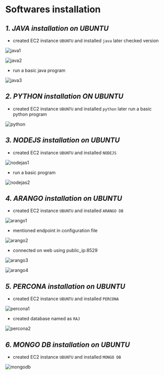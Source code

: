 # Softwares installation

## ***1. JAVA installation on UBUNTU***

- created EC2 instance `UBUNTU` and installed `java` later checked version  


![java1](https://github.com/SaaiRaj/DEVOPS/blob/main/software%20installation/images/java-1.PNG)


![java2](https://github.com/SaaiRaj/DEVOPS/blob/main/software%20installation/images/java-2.PNG)


- run a basic java program  

![java3](https://github.com/SaaiRaj/DEVOPS/blob/main/software%20installation/images/java-3.PNG)


## ***2. PYTHON installation ON UBUNTU***


- created EC2 instance `UBUNTU` and installed `python` later run a basic python program  


![python](https://github.com/SaaiRaj/DEVOPS/blob/main/software%20installation/images/python.PNG)


## ***3. NODEJS installation on UBUNTU***


- created EC2 instance `UBUNTU` and installed `NODEJS`  


![nodejas1](https://github.com/SaaiRaj/DEVOPS/blob/main/software%20installation/images/nodejs%201.PNG)


- run a basic program  

![nodejas2](https://github.com/SaaiRaj/DEVOPS/blob/main/software%20installation/images/nodejs%202.PNG)


## ***4. ARANGO installation on UBUNTU***

- created EC2 instance `UBUNTU` and installed `ARANGO DB`  

![arango1](https://github.com/SaaiRaj/DEVOPS/blob/main/software%20installation/images/arango%201.PNG)


- mentioned endpoint in configuration file  


![arango2](https://github.com/SaaiRaj/DEVOPS/blob/main/software%20installation/images/arango%202.PNG)


- connected on web using public_ip:8529  


![arango3](https://github.com/SaaiRaj/DEVOPS/blob/main/software%20installation/images/arango%203.PNG)


![arango4](https://github.com/SaaiRaj/DEVOPS/blob/main/software%20installation/images/arango%204.PNG)


## ***5. PERCONA installation on UBUNTU***

- created EC2 instance `UBUNTU` and installed `PERCONA`  


![percona1](https://github.com/SaaiRaj/DEVOPS/blob/main/software%20installation/images/percona%201.PNG)


- created database named as `RAJ`  


![percona2](https://github.com/SaaiRaj/DEVOPS/blob/main/software%20installation/images/percona%202.PNG)

## ***6. MONGO DB installation on UBUNTU***

- created EC2 instance `UBUNTU` and installed `MONGO DB`  


![mongodb](https://github.com/SaaiRaj/DEVOPS/blob/main/software%20installation/images/mongodb.PNG)
